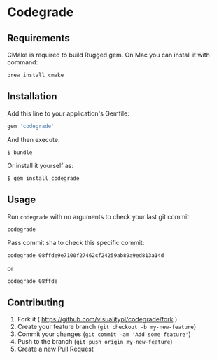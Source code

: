 # Codegrade

## Requirements

CMake is required to build Rugged gem. On Mac you can install it with command:

    brew install cmake

## Installation

Add this line to your application's Gemfile:

```ruby
gem 'codegrade'
```

And then execute:

    $ bundle

Or install it yourself as:

    $ gem install codegrade

## Usage

Run `codegrade` with no arguments to check your last git commit:

    codegrade

Pass commit sha to check this specific commit:

    codegrade 08ffde9e7100f27462cf24259ab89a9ed813a14d

or

    codegrade 08ffde

## Contributing

1. Fork it ( https://github.com/visualitypl/codegrade/fork )
2. Create your feature branch (`git checkout -b my-new-feature`)
3. Commit your changes (`git commit -am 'Add some feature'`)
4. Push to the branch (`git push origin my-new-feature`)
5. Create a new Pull Request
